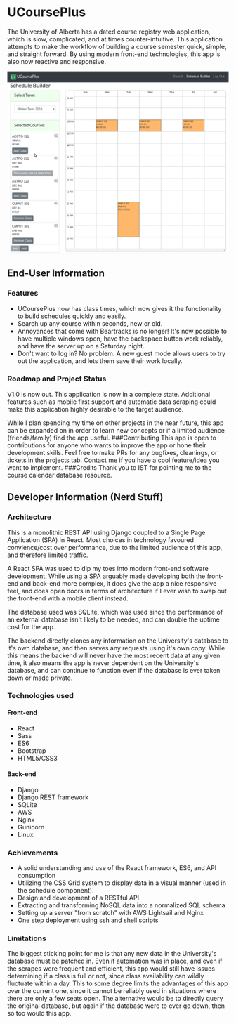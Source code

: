 # UCoursePlus

The University of Alberta has a dated course registry web application, which is slow,
complicated, and at times counter-intuitive.
This application attempts to make the workflow of building a course semester quick, simple, and straight forward.
By using modern front-end technologies, this app is also now reactive and responsive.

![](demo.gif)
## End-User Information
### Features
- UCoursePlus now has class times, which now gives it the functionality to build schedules quickly and easily.
- Search up any course within seconds, new or old.
- Annoyances that come with Beartracks is no longer! It's now possible to have multiple windows open,
have the backspace button work reliably, and have the server up on a Saturday night.
- Don't want to log in? No problem. A new guest mode allows users to try out the application, and lets them save
their work locally. 


### Roadmap and Project Status
V1.0 is now out. This application is now in a complete state. Additional features such as mobile first support
and automatic data scraping could make this application highly desirable to the target audience. 

While I plan spending my time on other projects in the near future, this app can be expanded on in order to learn
new concepts or if a limited audience (friends/family) find the app useful. 
###Contributing
This app is open to contributions for anyone who wants to improve the app or hone their development skills.
Feel free to make PRs for any bugfixes, cleanings, or tickets in the projects tab. Contact me if you
have a cool feature/idea you want to implement.
###Credits
Thank you to IST for pointing me to the course calendar database resource.


## Developer Information (Nerd Stuff)
### Architecture
This is a monolithic REST API using Django coupled to a Single Page Application (SPA) in React.
Most choices in technology favoured convience/cost over performance, due to the limited audience of this app,
and therefore limited traffic.

A React SPA was used to dip my toes into modern front-end software development. While using a SPA arguably made developing
both the front-end and back-end more complex, it does give the app a nice responsive feel, and does open doors
in terms of architecture if I ever wish to swap out the front-end with a mobile client instead.

The database used was SQLite, which was used since the performance of an external database isn't likely to be needed,
and can double the uptime cost for the app.

The backend directly clones any information on the University's database to it's own database,
and then serves any requests using it's own copy.
While this means the backend will never have the most recent data at any given time,
it also means the app is never dependent on the University's database, and can continue to function even if the
database is ever taken down or made private.

### Technologies used
#### Front-end
- React
- Sass
- ES6
- Bootstrap
- HTML5/CSS3
#### Back-end
- Django
- Django REST framework
- SQLite
- AWS
- Nginx
- Gunicorn
- Linux
### Achievements
- A solid understanding and use of the React framework, ES6, and API consumption
- Utilizing the CSS Grid system to display data in a visual manner (used in the schedule component).
- Design and development of a RESTful API
- Extracting and transforming NoSQL data into a normalized SQL schema
- Setting up a server "from scratch" with AWS Lightsail and Nginx
- One step deployment using ssh and shell scripts
### Limitations
The biggest sticking point for me is that any new data in the University's database must be patched in. Even if automation was in place, and even if the scrapes were frequent and efficient, this app would
still have issues determining if a class is full or not, since class availability can wildly fluctuate within a day. 
This to some degree limits the advantages of this app over the current one, since it cannot be reliably used in situations 
where there are only a few seats open. The alternative would be to directly query the 
original database, but again if the database were to ever go down, then so too would this app.
